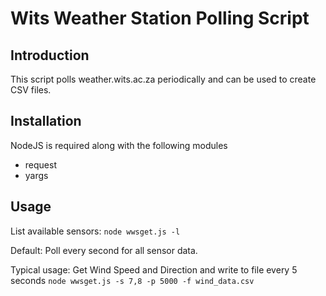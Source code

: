 # Wits Weather Station Polling Script

## Introduction

This script polls weather.wits.ac.za periodically and can be used to create CSV files.

## Installation

NodeJS is required along with the following modules
- request
- yargs

## Usage

List available sensors:
<code>node wwsget.js -l</code>


Default: Poll every second for all sensor data.


Typical usage: Get Wind Speed and Direction and write to file every 5 seconds
<code>node wwsget.js -s 7,8 -p 5000 -f wind_data.csv</code>
